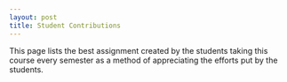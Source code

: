 ```yaml
---
layout: post
title: Student Contributions
---
```


This page lists the best assignment created by the students taking this course every semester as a method of appreciating the efforts put by the students.
